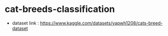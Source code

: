 # cat-breeds-classification
- dataset link : https://www.kaggle.com/datasets/yapwh1208/cats-breed-dataset
